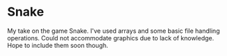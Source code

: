 # Snake
My take on the game Snake. I've used arrays and some basic file handling operations.
Could not accommodate graphics due to lack of knowledge. Hope to include them soon though.
